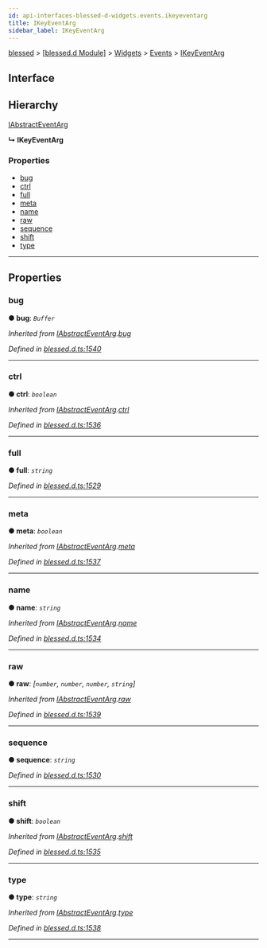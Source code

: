 ```yaml
---
id: api-interfaces-blessed-d-widgets.events.ikeyeventarg
title: IKeyEventArg
sidebar_label: IKeyEventArg
---
```


[blessed](api-readme.md) > [[blessed.d Module]](api-modules-blessed-d-module.md) > [Widgets](api-modules-blessed-d-widgets.md) > [Events](api-modules-blessed-d-widgets.events.md) > [IKeyEventArg](api-interfaces-blessed-d-widgets.events.ikeyeventarg.md)

## Interface

## Hierarchy

 [IAbstractEventArg](api-interfaces-blessed-d-widgets.events.iabstracteventarg.md)

**↳ IKeyEventArg**

### Properties

* [bug](api-interfaces-blessed-d-widgets.events.ikeyeventarg.md#bug)
* [ctrl](api-interfaces-blessed-d-widgets.events.ikeyeventarg.md#ctrl)
* [full](api-interfaces-blessed-d-widgets.events.ikeyeventarg.md#full)
* [meta](api-interfaces-blessed-d-widgets.events.ikeyeventarg.md#meta)
* [name](api-interfaces-blessed-d-widgets.events.ikeyeventarg.md#name)
* [raw](api-interfaces-blessed-d-widgets.events.ikeyeventarg.md#raw)
* [sequence](api-interfaces-blessed-d-widgets.events.ikeyeventarg.md#sequence)
* [shift](api-interfaces-blessed-d-widgets.events.ikeyeventarg.md#shift)
* [type](api-interfaces-blessed-d-widgets.events.ikeyeventarg.md#type)

---

## Properties

<a id="bug"></a>

###  bug

**● bug**: *`Buffer`*

*Inherited from [IAbstractEventArg](api-interfaces-blessed-d-widgets.events.iabstracteventarg.md).[bug](api-interfaces-blessed-d-widgets.events.iabstracteventarg.md#bug)*

*Defined in [blessed.d.ts:1540](https://github.com/cancerberoSgx/accursed/blob/7a42e78/src/declarations/blessed.d.ts#L1540)*

___
<a id="ctrl"></a>

###  ctrl

**● ctrl**: *`boolean`*

*Inherited from [IAbstractEventArg](api-interfaces-blessed-d-widgets.events.iabstracteventarg.md).[ctrl](api-interfaces-blessed-d-widgets.events.iabstracteventarg.md#ctrl)*

*Defined in [blessed.d.ts:1536](https://github.com/cancerberoSgx/accursed/blob/7a42e78/src/declarations/blessed.d.ts#L1536)*

___
<a id="full"></a>

###  full

**● full**: *`string`*

*Defined in [blessed.d.ts:1529](https://github.com/cancerberoSgx/accursed/blob/7a42e78/src/declarations/blessed.d.ts#L1529)*

___
<a id="meta"></a>

###  meta

**● meta**: *`boolean`*

*Inherited from [IAbstractEventArg](api-interfaces-blessed-d-widgets.events.iabstracteventarg.md).[meta](api-interfaces-blessed-d-widgets.events.iabstracteventarg.md#meta)*

*Defined in [blessed.d.ts:1537](https://github.com/cancerberoSgx/accursed/blob/7a42e78/src/declarations/blessed.d.ts#L1537)*

___
<a id="name"></a>

###  name

**● name**: *`string`*

*Inherited from [IAbstractEventArg](api-interfaces-blessed-d-widgets.events.iabstracteventarg.md).[name](api-interfaces-blessed-d-widgets.events.iabstracteventarg.md#name)*

*Defined in [blessed.d.ts:1534](https://github.com/cancerberoSgx/accursed/blob/7a42e78/src/declarations/blessed.d.ts#L1534)*

___
<a id="raw"></a>

###  raw

**● raw**: *[`number`, `number`, `number`, `string`]*

*Inherited from [IAbstractEventArg](api-interfaces-blessed-d-widgets.events.iabstracteventarg.md).[raw](api-interfaces-blessed-d-widgets.events.iabstracteventarg.md#raw)*

*Defined in [blessed.d.ts:1539](https://github.com/cancerberoSgx/accursed/blob/7a42e78/src/declarations/blessed.d.ts#L1539)*

___
<a id="sequence"></a>

###  sequence

**● sequence**: *`string`*

*Defined in [blessed.d.ts:1530](https://github.com/cancerberoSgx/accursed/blob/7a42e78/src/declarations/blessed.d.ts#L1530)*

___
<a id="shift"></a>

###  shift

**● shift**: *`boolean`*

*Inherited from [IAbstractEventArg](api-interfaces-blessed-d-widgets.events.iabstracteventarg.md).[shift](api-interfaces-blessed-d-widgets.events.iabstracteventarg.md#shift)*

*Defined in [blessed.d.ts:1535](https://github.com/cancerberoSgx/accursed/blob/7a42e78/src/declarations/blessed.d.ts#L1535)*

___
<a id="type"></a>

###  type

**● type**: *`string`*

*Inherited from [IAbstractEventArg](api-interfaces-blessed-d-widgets.events.iabstracteventarg.md).[type](api-interfaces-blessed-d-widgets.events.iabstracteventarg.md#type)*

*Defined in [blessed.d.ts:1538](https://github.com/cancerberoSgx/accursed/blob/7a42e78/src/declarations/blessed.d.ts#L1538)*

___

